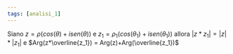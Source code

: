 ```yaml
---
tags: [analisi_1]
---
```

Siano $z = \rho(cos(\theta)+isen(\theta))$ e $z_1 = \rho_1(cos(\theta_1)+isen(\theta_1))$ allora
		$|z*z_1| = |z|*|z_1|$ e $Arg(z*\overline{z_1}) = Arg(z)+Arg(\overline{z_1})$

